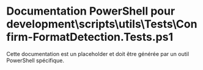 # Documentation PowerShell pour development\scripts\utils\Tests\Confirm-FormatDetection.Tests.ps1

Cette documentation est un placeholder et doit être générée par un outil PowerShell spécifique.
